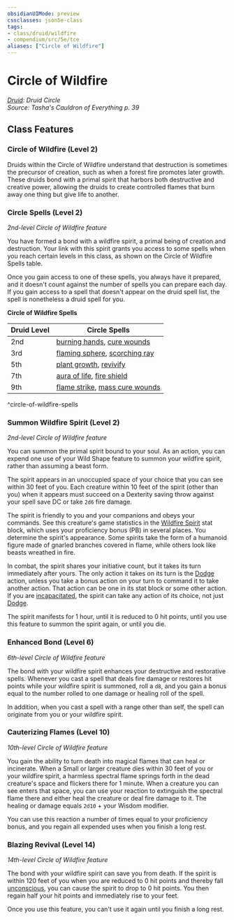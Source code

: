 ```yaml
---
obsidianUIMode: preview
cssclasses: json5e-class
tags:
- class/druid/wildfire
- compendium/src/5e/tce
aliases: ["Circle of Wildfire"]
---
```

# Circle of Wildfire
*[Druid](druid.md): Druid Circle*  
*Source: Tasha's Cauldron of Everything p. 39*  


## Class Features

### Circle of Wildfire (Level 2)

Druids within the Circle of Wildfire understand that destruction is sometimes the precursor of creation, such as when a forest fire promotes later growth. These druids bond with a primal spirit that harbors both destructive and creative power, allowing the druids to create controlled flames that burn away one thing but give life to another.

### Circle Spells (Level 2)

*2nd-level Circle of Wildfire feature*

You have formed a bond with a wildfire spirit, a primal being of creation and destruction. Your link with this spirit grants you access to some spells when you reach certain levels in this class, as shown on the Circle of Wildfire Spells table.

Once you gain access to one of these spells, you always have it prepared, and it doesn't count against the number of spells you can prepare each day. If you gain access to a spell that doesn't appear on the druid spell list, the spell is nonetheless a druid spell for you.

**Circle of Wildfire Spells**

| Druid Level | Circle Spells |
|-------------|---------------|
| 2nd | [burning hands](/compendium/spells/burning-hands.md), [cure wounds](/compendium/spells/cure-wounds.md) |
| 3rd | [flaming sphere](/compendium/spells/flaming-sphere.md), [scorching ray](/compendium/spells/scorching-ray.md) |
| 5th | [plant growth](/compendium/spells/plant-growth.md), [revivify](/compendium/spells/revivify.md) |
| 7th | [aura of life](/compendium/spells/aura-of-life.md), [fire shield](/compendium/spells/fire-shield.md) |
| 9th | [flame strike](/compendium/spells/flame-strike.md), [mass cure wounds](/compendium/spells/mass-cure-wounds.md) |
^circle-of-wildfire-spells

### Summon Wildfire Spirit (Level 2)

*2nd-level Circle of Wildfire feature*

You can summon the primal spirit bound to your soul. As an action, you can expend one use of your Wild Shape feature to summon your wildfire spirit, rather than assuming a beast form.

The spirit appears in an unoccupied space of your choice that you can see within 30 feet of you. Each creature within 10 feet of the spirit (other than you) when it appears must succeed on a Dexterity saving throw against your spell save DC or take `2d6` fire damage.

The spirit is friendly to you and your companions and obeys your commands. See this creature's game statistics in the [Wildfire Spirit](/compendium/bestiary/elemental/wildfire-spirit-tce.md) stat block, which uses your proficiency bonus (PB) in several places. You determine the spirit's appearance. Some spirits take the form of a humanoid figure made of gnarled branches covered in flame, while others look like beasts wreathed in fire.

In combat, the spirit shares your initiative count, but it takes its turn immediately after yours. The only action it takes on its turn is the [Dodge](/compendium/rules/actions.md#Dodge) action, unless you take a bonus action on your turn to command it to take another action. That action can be one in its stat block or some other action. If you are [incapacitated](/compendium/rules/conditions.md#incapacitated), the spirit can take any action of its choice, not just [Dodge](/compendium/rules/actions.md#Dodge).

The spirit manifests for 1 hour, until it is reduced to 0 hit points, until you use this feature to summon the spirit again, or until you die.

### Enhanced Bond (Level 6)

*6th-level Circle of Wildfire feature*

The bond with your wildfire spirit enhances your destructive and restorative spells. Whenever you cast a spell that deals fire damage or restores hit points while your wildfire spirit is summoned, roll a `d8`, and you gain a bonus equal to the number rolled to one damage or healing roll of the spell.

In addition, when you cast a spell with a range other than self, the spell can originate from you or your wildfire spirit.

### Cauterizing Flames (Level 10)

*10th-level Circle of Wildfire feature*

You gain the ability to turn death into magical flames that can heal or incinerate. When a Small or larger creature dies within 30 feet of you or your wildfire spirit, a harmless spectral flame springs forth in the dead creature's space and flickers there for 1 minute. When a creature you can see enters that space, you can use your reaction to extinguish the spectral flame there and either heal the creature or deal fire damage to it. The healing or damage equals `2d10` + your Wisdom modifier.

You can use this reaction a number of times equal to your proficiency bonus, and you regain all expended uses when you finish a long rest.

### Blazing Revival (Level 14)

*14th-level Circle of Wildfire feature*

The bond with your wildfire spirit can save you from death. If the spirit is within 120 feet of you when you are reduced to 0 hit points and thereby fall [unconscious](/compendium/rules/conditions.md#unconscious), you can cause the spirit to drop to 0 hit points. You then regain half your hit points and immediately rise to your feet.

Once you use this feature, you can't use it again until you finish a long rest.